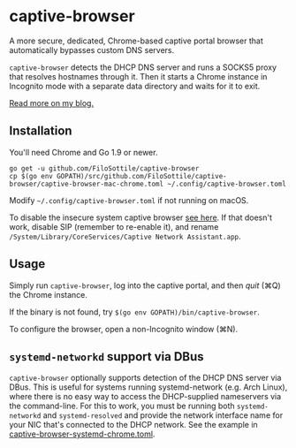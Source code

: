 # captive-browser

A more secure, dedicated, Chrome-based captive portal browser that automatically bypasses custom DNS servers.

`captive-browser` detects the DHCP DNS server and runs a SOCKS5 proxy that resolves hostnames through it. Then it starts a Chrome instance in Incognito mode with a separate data directory and waits for it to exit.

[Read more on my blog.](https://blog.filippo.io/captive-browser)

## Installation

You'll need Chrome and Go 1.9 or newer.

```
go get -u github.com/FiloSottile/captive-browser
cp $(go env GOPATH)/src/github.com/FiloSottile/captive-browser/captive-browser-mac-chrome.toml ~/.config/captive-browser.toml
```

Modify `~/.config/captive-browser.toml` if not running on macOS.

To disable the insecure system captive browser [see here](https://github.com/drduh/macOS-Security-and-Privacy-Guide#captive-portal). If that doesn't work, disable SIP (remember to re-enable it), and rename `/System/Library/CoreServices/Captive Network Assistant.app`.

## Usage

Simply run `captive-browser`, log into the captive portal, and then *quit* (⌘Q) the Chrome instance.

If the binary is not found, try `$(go env GOPATH)/bin/captive-browser`.

To configure the browser, open a non-Incognito window (⌘N).

## `systemd-networkd` support via DBus

`captive-browser` optionally supports detection of the DHCP DNS server via DBus.  This is useful for systems running systemd-network (e.g. Arch Linux), where there is no easy way to access the DHCP-supplied nameservers via the command-line.  For this to work, you must be running both `systemd-networkd` and `systemd-resolved` and provide the network interface name for your NIC that's connected to the DHCP network.  See the example in [captive-browser-systemd-chrome.toml](/captive-browser-systemd-chrome.toml).